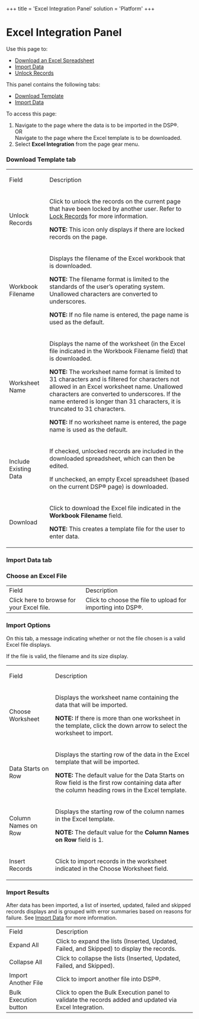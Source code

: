 +++
title = 'Excel Integration Panel'
solution = 'Platform'
+++

# Excel Integration Panel

<div class="use">

Use this page to:

  - [Download an Excel
    Spreadsheet](../../Excel_Int/Download_an_Excel_Spreadsheet)
  - [Import Data](../../Excel_Int/Import_Data)
  - [Unlock Records](../../Excel_Int/Unlock_Records)

</div>

This panel contains the following tabs:

  - [Download Template](#Download_Template_tab)
  - [Import Data](#Import_Data_tab)

To access this page:

1.  Navigate to the page where the data is to be imported in the DSP®.  
    OR  
    Navigate to the page where the Excel template is to be downloaded.
2.  Select **Excel Integration** from the page gear menu.

### <span id="Download_Template_tab"></span>Download Template tab

<table>
<tbody>
<tr class="odd">
<td><p>Field</p></td>
<td><p>Description</p></td>
</tr>
<tr class="even">
<td><p>Unlock Records</p></td>
<td><p>Click to unlock the records on the current page that have been locked by another user. Refer to <a href="../../Excel_Int/Lock_Records">Lock Records</a> for more information.</p>
<p><strong>NOTE:</strong> This icon only displays if there are locked records on the page.</p></td>
</tr>
<tr class="odd">
<td><p>Workbook Filename</p></td>
<td><p>Displays the filename of the Excel workbook that is downloaded.</p>
<p><strong>NOTE:</strong> The filename format is limited to the standards of the user’s operating system. Unallowed characters are converted to underscores.</p>
<p><strong>NOTE:</strong> If no file name is entered, the page name is used as the default.</p></td>
</tr>
<tr class="even">
<td><p>Worksheet Name</p></td>
<td><p>Displays the name of the worksheet (in the Excel file indicated in the Workbook Filename field) that is downloaded.</p>
<p><strong>NOTE:</strong> The worksheet name format is limited to 31 characters and is filtered for characters not allowed in an Excel worksheet name. Unallowed characters are converted to underscores. If the name entered is longer than 31 characters, it is truncated to 31 characters.</p>
<p><strong>NOTE:</strong> If no worksheet name is entered, the page name is used as the default.</p></td>
</tr>
<tr class="odd">
<td><p>Include Existing Data</p></td>
<td><p>If checked, unlocked records are included in the downloaded spreadsheet, which can then be edited.</p>
<p>If unchecked, an empty Excel spreadsheet (based on the current DSP® page) is downloaded.</p></td>
</tr>
<tr class="even">
<td><p>Download</p></td>
<td><p>Click to download the Excel file indicated in the <strong>Workbook Filename</strong> field.</p>
<p><strong>NOTE:</strong> This creates a template file for the user to enter data.</p></td>
</tr>
</tbody>
</table>

### <span id="Import_Data_tab"></span>Import Data tab

### Choose an Excel File

|                                           |                                                             |
| ----------------------------------------- | ----------------------------------------------------------- |
| Field                                     | Description                                                 |
| Click here to browse for your Excel file. | Click to choose the file to upload for importing into DSP®. |

### Import Options

On this tab, a message indicating whether or not the file chosen is a
valid Excel file displays.

If the file is valid, the filename and its size display.

<table>
<tbody>
<tr class="odd">
<td><p>Field</p></td>
<td><p>Description</p></td>
</tr>
<tr class="even">
<td><p>Choose Worksheet</p></td>
<td><p>Displays the worksheet name containing the data that will be imported.</p>
<p><strong>NOTE:</strong> If there is more than one worksheet in the template, click the down arrow to select the worksheet to import.</p></td>
</tr>
<tr class="odd">
<td><p>Data Starts on Row</p></td>
<td><p>Displays the starting row of the data in the Excel template that will be imported.</p>
<p><strong>NOTE:</strong> The default value for the Data Starts on Row field is the first row containing data after the column heading rows in the Excel template.</p></td>
</tr>
<tr class="even">
<td><p>Column Names on Row</p></td>
<td><p>Displays the starting row of the column names in the Excel template.</p>
<p><strong>NOTE:</strong> The default value for the <strong>Column Names on Row</strong> field is 1.</p></td>
</tr>
<tr class="odd">
<td><p>Insert Records</p></td>
<td><p>Click to import records in the worksheet indicated in the Choose Worksheet field.</p></td>
</tr>
</tbody>
</table>

### Import Results

After data has been imported, a list of inserted, updated, failed and
skipped records displays and is grouped with error summaries based on
reasons for failure. See [Import Data](../../Excel_Int/Import_Data)
for more
information.

|                       |                                                                                                         |
| --------------------- | ------------------------------------------------------------------------------------------------------- |
| Field                 | Description                                                                                             |
| Expand All            | Click to expand the lists (Inserted, Updated, Failed, and Skipped) to display the records.              |
| Collapse All          | Click to collapse the lists (Inserted, Updated, Failed, and Skipped).                                   |
| Import Another File   | Click to import another file into DSP®.                                                                 |
| Bulk Execution button | Click to open the Bulk Execution panel to validate the records added and updated via Excel Integration. |
